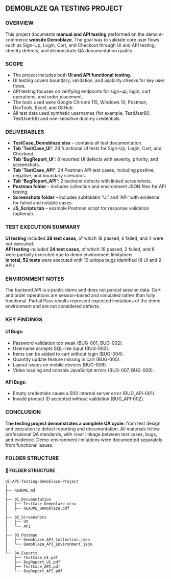 ## DEMOBLAZE QA TESTING PROJECT

 ### OVERVIEW

This project documents **manual and API testing** performed on the demo e-commerce **website Demoblaze**. The goal was to validate core user flows such as Sign-Up, Login, Cart, and Checkout through UI and API testing, identify defects, and demonstrate QA documentation quality.

### SCOPE

- The project includes both **UI and API functional testing**.
- UI testing covers boundary, validation, and usability checks for key user flows.
- API testing focuses on verifying endpoints for sign-up, login, cart operations, and order placement.
- The tools used were Google Chrome 115, Windows 10, Postman, DevTools, Excel, and GitHub.
- All test data used synthetic usernames (for example, TestUser80, TestUser88) and non-sensitive dummy credentials.

### DELIVERABLES

- **TestCase_Demoblaze.xlsx** – contains all test documentation.
- **Tab 'TestCase_UI'**: 28 functional UI tests for Sign-Up, Login, Cart, and Checkout.
- **Tab 'BugReport_UI'**: 8 reported UI defects with severity, priority, and screenshots.
- **Tab 'TestCase_API'**: 24 Postman API test cases, including positive, negative, and boundary scenarios.
- **Tab 'BugReport_API'**: 2 backend defects with linked screenshots.
- **Postman folder** – includes collection and environment JSON files for API testing.
- **Screenshots folder** – includes subfolders 'UI' and 'API' with evidence for failed and notable cases.
- **JS_Scripts tab** – example Postman script for response validation (optional).

### TEST EXECUTION SUMMARY

**UI testing** included **28 test cases**, of which 18 passed, 6 failed, and 4 were not executed.    
**API testing** included **24 test cases**, of which 16 passed, 2 failed, and 6 were partially executed due to demo environment limitations.     
**In total, 52 tests** were executed with 10 unique bugs identified (8 UI and 2 API).

### ENVIRONMENT NOTES

The backend API is a public demo and does not persist session data.
Cart and order operations are session-based and simulated rather than fully functional.
Partial Pass results represent expected limitations of the demo environment and are not considered defects.

### KEY FINDINGS

#### UI Bugs:
- Password validation too weak (BUG-001, BUG-002).
- Username accepts SQL-like input (BUG-003).
- Items can be added to cart without login (BUG-004).
- Quantity update feature missing in cart (BUG-005).
- Layout issues on mobile devices (BUG-006).
- Video loading and console JavaScript errors (BUG-007, BUG-008).

#### API Bugs:

- Empty credentials cause a 500 internal server error (BUG_API-001).
- Invalid product ID accepted without validation (BUG_API-002).

### CONCLUSION

**The testing project demonstrates a complete QA cycle:** from test design and execution to defect reporting and documentation.
All materials follow professional QA standards, with clear linkage between test cases, bugs, and evidence.
Demo-environment limitations were documented separately from functional issues.

### FOLDER STRUCTURE
#### 📁 FOLDER STRUCTURE
```text
UI-API-Testing-Demoblaze-Project
│
├── README.md
│
├── 01_Documentation
│   ├── TestCase_Demoblaze.xlsx
│   ├── README_Demoblaze.pdf
│
├── 02_Screenshots
│   ├── UI
│   └── API
│
├── 03_Postman
│   ├── Demoblaze_API_Collection.json
│   └── Demoblaze_API_Environment.json
│
└── 04_Exports
    ├── TestCase_UI.pdf
    ├── BugReport_UI.pdf
    ├── TestCase_API.pdf
    └── BugReport_API.pdf



